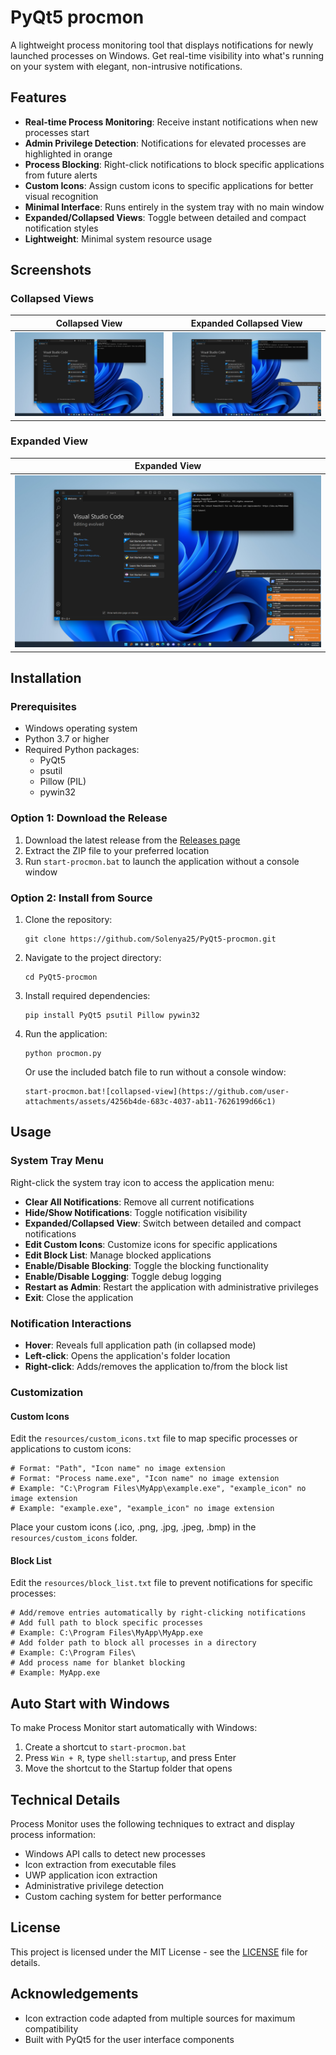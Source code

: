 # PyQt5 procmon

A lightweight process monitoring tool that displays notifications for newly launched processes on Windows. Get real-time visibility into what's running on your system with elegant, non-intrusive notifications.

## Features

- **Real-time Process Monitoring**: Receive instant notifications when new processes start
- **Admin Privilege Detection**: Notifications for elevated processes are highlighted in orange
- **Process Blocking**: Right-click notifications to block specific applications from future alerts
- **Custom Icons**: Assign custom icons to specific applications for better visual recognition
- **Minimal Interface**: Runs entirely in the system tray with no main window
- **Expanded/Collapsed Views**: Toggle between detailed and compact notification styles
- **Lightweight**: Minimal system resource usage

## Screenshots

### Collapsed Views

| Collapsed View | Expanded Collapsed View |
|----------------|---------------|
| ![Collapsed View](screenshots/collapsed-view.png) | ![Expanded Collapsed View](screenshots/collapsed-view2.png) |

### Expanded View

| Expanded View | 
|---------------|
| ![Expanded View](screenshots/expanded-view.png)

## Installation

### Prerequisites

- Windows operating system
- Python 3.7 or higher
- Required Python packages:
  - PyQt5
  - psutil
  - Pillow (PIL)
  - pywin32

### Option 1: Download the Release

1. Download the latest release from the [Releases page](https://github.com/Solenya25/PyQt5-procmon/releases)
2. Extract the ZIP file to your preferred location
3. Run `start-procmon.bat` to launch the application without a console window

### Option 2: Install from Source

1. Clone the repository:
   ```
   git clone https://github.com/Solenya25/PyQt5-procmon.git
   ```

2. Navigate to the project directory:
   ```
   cd PyQt5-procmon
   ```

3. Install required dependencies:
   ```
   pip install PyQt5 psutil Pillow pywin32
   ```

4. Run the application:
   ```
   python procmon.py
   ```
   
   Or use the included batch file to run without a console window:
   ```
   start-procmon.bat![collapsed-view](https://github.com/user-attachments/assets/4256b4de-683c-4037-ab11-7626199d66c1)

   ```

## Usage

### System Tray Menu

Right-click the system tray icon to access the application menu:

- **Clear All Notifications**: Remove all current notifications
- **Hide/Show Notifications**: Toggle notification visibility
- **Expanded/Collapsed View**: Switch between detailed and compact notifications
- **Edit Custom Icons**: Customize icons for specific applications
- **Edit Block List**: Manage blocked applications
- **Enable/Disable Blocking**: Toggle the blocking functionality
- **Enable/Disable Logging**: Toggle debug logging
- **Restart as Admin**: Restart the application with administrative privileges
- **Exit**: Close the application

### Notification Interactions

- **Hover**: Reveals full application path (in collapsed mode)
- **Left-click**: Opens the application's folder location
- **Right-click**: Adds/removes the application to/from the block list

### Customization

#### Custom Icons

Edit the `resources/custom_icons.txt` file to map specific processes or applications to custom icons:

```
# Format: "Path", "Icon name" no image extension
# Format: "Process name.exe", "Icon name" no image extension
# Example: "C:\Program Files\MyApp\example.exe", "example_icon" no image extension
# Example: "example.exe", "example_icon" no image extension
```

Place your custom icons (.ico, .png, .jpg, .jpeg, .bmp) in the `resources/custom_icons` folder.

#### Block List

Edit the `resources/block_list.txt` file to prevent notifications for specific processes:

```
# Add/remove entries automatically by right-clicking notifications
# Add full path to block specific processes
# Example: C:\Program Files\MyApp\MyApp.exe
# Add folder path to block all processes in a directory
# Example: C:\Program Files\
# Add process name for blanket blocking
# Example: MyApp.exe
```

## Auto Start with Windows

To make Process Monitor start automatically with Windows:

1. Create a shortcut to `start-procmon.bat`
2. Press `Win + R`, type `shell:startup`, and press Enter
3. Move the shortcut to the Startup folder that opens

## Technical Details

Process Monitor uses the following techniques to extract and display process information:

- Windows API calls to detect new processes
- Icon extraction from executable files
- UWP application icon extraction
- Administrative privilege detection
- Custom caching system for better performance

## License

This project is licensed under the MIT License - see the [LICENSE](LICENSE) file for details.

## Acknowledgements

- Icon extraction code adapted from multiple sources for maximum compatibility
- Built with PyQt5 for the user interface components
